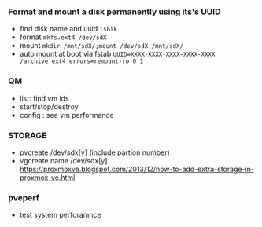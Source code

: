 ### Format and mount a disk permanently using its's UUID
* find disk name and uuid `lsblk`  
* format `mkfs.ext4 /dev/sdX`  
* mount `mkdir /mnt/sdX/;mount /dev/sdX /mnt/sdX/`  
* auto mount at boot via fstab `UUID=XXXX-XXXX-XXXX-XXXX-XXXX     /archive ext4 errors=remount-ro 0 1`    
### QM
* list: find vm ids
* start/stop/destroy <vmid>
* config <vmid>: see vm performance

### STORAGE
* pvcreate /dev/sdx[y] (include partion number)
* vgcreate name /dev/sdx[y]
https://proxmoxve.blogspot.com/2013/12/how-to-add-extra-storage-in-proxmox-ve.html

### pveperf
* test system perforamnce
